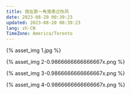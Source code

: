 ```yaml
---
title: 我在那一角落患过伤风
date: 2023-08-20 00:39:23
updated: 2023-08-20 00:39:23
lang: zh-CN
TimeZone: America/Toronto
---
```


{% asset_img 1.jpg %}

{% asset_img 2-0.9866666666666667x.png %}

{% asset_img 3-0.9866666666666667x.png %}

{% asset_img 4-0.9866666666666667x.png %}
